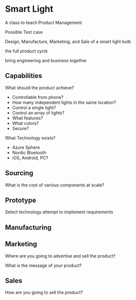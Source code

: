 # Smart Light

A class to teach Product Management

Possible Test case

Design, Manufacture, Marketing, and Sale of a smart light bulb

the full product cycle

bring engineering and business together


## Capabilities

What should the product achieve?

- Controllable from phone?
- How many independent lights in the same location?
- Control a single light?
- Control an array of lights?
- What features?
- What colors?
- Secure?


What Technology exists?

- Azure Sphere
- Nordic Bluetooth
- iOS, Android, PC?

## Sourcing

What is the cost of various components at scale?

## Prototype

Select technology attempt to implement requirements

## Manufacturing

## Marketing

Where are you going to advertise and sell the product?

What is the message of your product?

## Sales

How are you going to sell the product?